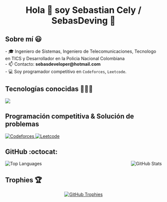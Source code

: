 <h1 align="center">Hola 👋 soy Sebastian Cely / SebasDeving 👮</h1>

<h2>Sobre mí 😃</h2>
<p align="left">
  - 🎓 Ingeniero de Sistemas, Ingeniero de Telecomunicaciones, Tecnologo en TICS y Desarrollador en la Policia Nacional Colombiana<br>
  - 📫 Contacto: <strong>sebasdeveloper@hotmail.com</strong> <br>
  - 💻 Soy programador competitivo en <code>Codeforces</code>, <code>Leetcode</code>.
</p>

<h2>Tecnologías conocidas 👨🏻‍💻</h2>
<p align="left">
  <a href="https://skillicons.dev">
    <img src="https://skillicons.dev/icons?i=python,django,php,laravel,java,cs,hibernate,css,html,mysql,mongodb,git,github,idea,vscode" />
  </a>
</p>

<h2>Programación competitiva & Solución de problemas</h2>
<p align="left">
  <a href="https://codeforces.com/profile/SebasDeving" target="_blank" rel="noreferrer">
    <img alt="Codeforces" src="https://img.shields.io/badge/codeforces%20-%231F8ACB.svg?style=plastic&logo=codeforces&logoColor=white" />
  </a>
  <a href="https://leetcode.com/sebasdeving/" target="_blank" rel="noreferrer">
    <img alt="Leetcode" src="https://img.shields.io/badge/leetcode%20-%23FFA116.svg?style=plastic&logo=leetcode&logoColor=black" />
  </a>
</p>

<h2>GitHub :octocat:</h2>
<div style="display: flex; justify-content: space-between;">
  <img src="https://github-readme-stats.vercel.app/api/top-langs?username=SebasDeving&show_icons=true&theme=dark&locale=en&layout=compact" alt="Top Languages" />
  <img src="https://github-readme-stats.vercel.app/api?username=SebasDeving&show_icons=true&theme=dark&locale=en" alt="GitHub Stats" />
</div>

<h2>Trophies 🏆</h2>
<p align="center">
  <a href="https://github.com/ryo-ma/github-profile-trophy" title="Go to Source">
    <img src="https://github-profile-trophy.vercel.app/?username=SebasDeving&theme=radical&row=1&column=7&margin-h=15&margin-w=5&no-bg=true" alt="GitHub Trophies" />
  </a>
</p>
